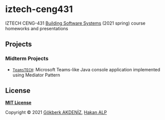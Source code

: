 # iztech-ceng431

IZTECH CENG-431 [Building Software Systems](https://ceng.iyte.edu.tr/courses/ceng-431/) (2021 spring) course homeworks and presentations

## Projects

### Midterm Projects

- [`TeamsTECH`](./midterm-project-1): Microsoft Teams-like Java console application implemented using Mediator Pattern

<!-- ### Presentations -->


## License
**[MIT License](LICENSE)**


Copyright  © 2021 [Gökberk AKDENİZ](https://github.com/gokberkakdeniz), [Hakan ALP](https://github.com/hakanalpp)